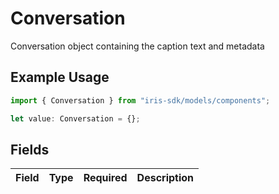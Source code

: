 # Conversation

Conversation object containing the caption text and metadata

## Example Usage

```typescript
import { Conversation } from "iris-sdk/models/components";

let value: Conversation = {};
```

## Fields

| Field       | Type        | Required    | Description |
| ----------- | ----------- | ----------- | ----------- |